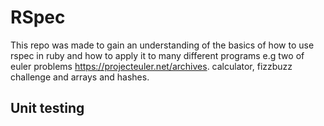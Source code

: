 # RSpec

This repo was made to gain an understanding of the basics of how to use rspec in ruby and how to apply it to many different programs e.g two of euler problems https://projecteuler.net/archives. calculator, fizzbuzz challenge and arrays and hashes.

## Unit testing
